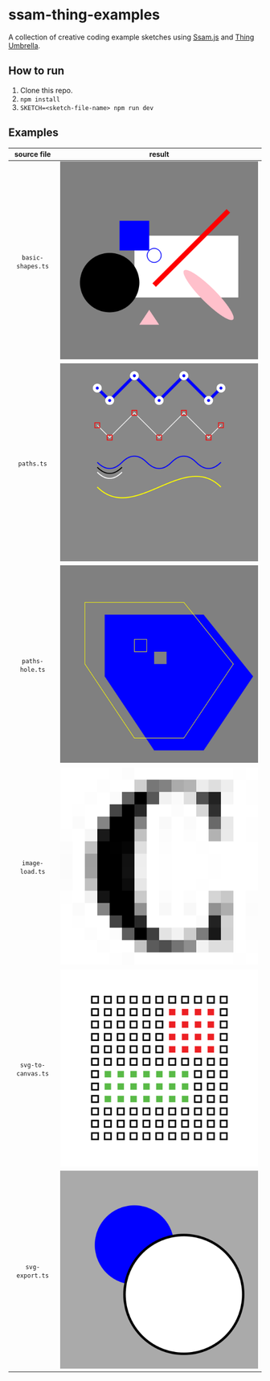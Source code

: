# ssam-thing-examples

A collection of creative coding example sketches using [Ssam.js](https://github.com/cdaein/ssam) and [Thing Umbrella](https://github.com/thi-ng/umbrella).

## How to run

1. Clone this repo.
2. `npm install`
3. `SKETCH=<sketch-file-name> npm run dev`

## Examples

|    source file     |                    result                    |
| :----------------: | :------------------------------------------: |
| `basic-shapes.ts`  |  ![basic shapes](./output/basic-shapes.png)  |
|     `paths.ts`     |         ![paths](./output/paths.png)         |
|  `paths-hole.ts`   | ![paths with holes](./output/paths-hole.png) |
|  `image-load.ts`   |  ![image loading](./output/image-load.png)   |
| `svg-to-canvas.ts` | ![svg to canvas](./output/svg-to-canvas.png) |
|  `svg-export.ts`   |    ![svg export](./output/svg-export.png)    |
